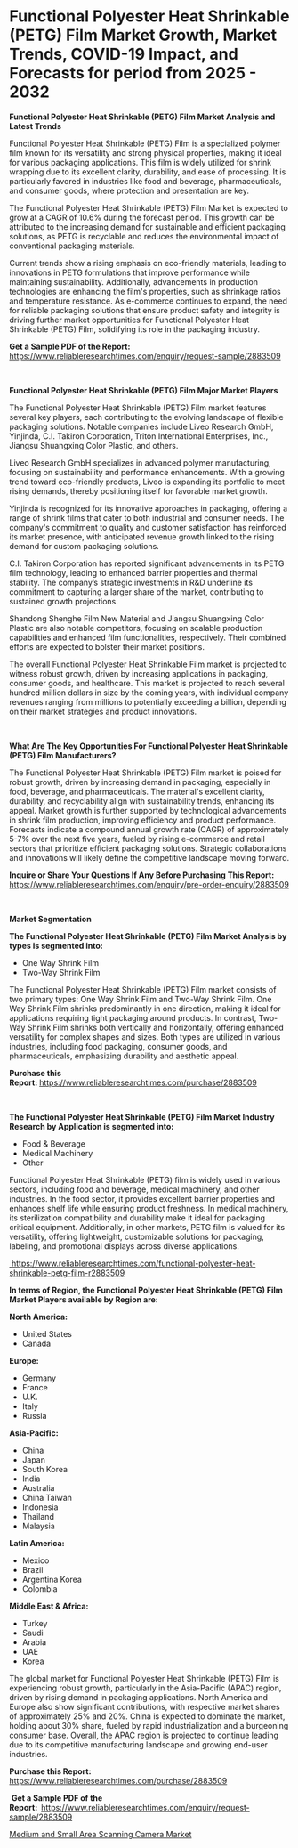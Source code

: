 <p><h1>Functional Polyester Heat Shrinkable (PETG) Film Market Growth, Market Trends, COVID-19 Impact, and Forecasts for period from 2025 - 2032</h1></p><p><strong>Functional Polyester Heat Shrinkable (PETG) Film Market Analysis and Latest Trends</strong></p>
<p><p>Functional Polyester Heat Shrinkable (PETG) Film is a specialized polymer film known for its versatility and strong physical properties, making it ideal for various packaging applications. This film is widely utilized for shrink wrapping due to its excellent clarity, durability, and ease of processing. It is particularly favored in industries like food and beverage, pharmaceuticals, and consumer goods, where protection and presentation are key.</p><p>The Functional Polyester Heat Shrinkable (PETG) Film Market is expected to grow at a CAGR of 10.6% during the forecast period. This growth can be attributed to the increasing demand for sustainable and efficient packaging solutions, as PETG is recyclable and reduces the environmental impact of conventional packaging materials. </p><p>Current trends show a rising emphasis on eco-friendly materials, leading to innovations in PETG formulations that improve performance while maintaining sustainability. Additionally, advancements in production technologies are enhancing the film's properties, such as shrinkage ratios and temperature resistance. As e-commerce continues to expand, the need for reliable packaging solutions that ensure product safety and integrity is driving further market opportunities for Functional Polyester Heat Shrinkable (PETG) Film, solidifying its role in the packaging industry.</p></p>
<p><strong>Get a Sample PDF of the Report:&nbsp;</strong> <a href="https://www.reliableresearchtimes.com/enquiry/request-sample/2883509?utm_campaign=2720&utm_medium=2&utm_source=Github&utm_content=ia&utm_term=13032025&utm_id=functional-polyester-heat-shrinkable-petg-film">https://www.reliableresearchtimes.com/enquiry/request-sample/2883509</a></p>
<p>&nbsp;</p>
<p><strong>Functional Polyester Heat Shrinkable (PETG) Film Major Market Players</strong></p>
<p><p>The Functional Polyester Heat Shrinkable (PETG) Film market features several key players, each contributing to the evolving landscape of flexible packaging solutions. Notable companies include Liveo Research GmbH, Yinjinda, C.I. Takiron Corporation, Triton International Enterprises, Inc., Jiangsu Shuangxing Color Plastic, and others.</p><p>Liveo Research GmbH specializes in advanced polymer manufacturing, focusing on sustainability and performance enhancements. With a growing trend toward eco-friendly products, Liveo is expanding its portfolio to meet rising demands, thereby positioning itself for favorable market growth.</p><p>Yinjinda is recognized for its innovative approaches in packaging, offering a range of shrink films that cater to both industrial and consumer needs. The company's commitment to quality and customer satisfaction has reinforced its market presence, with anticipated revenue growth linked to the rising demand for custom packaging solutions.</p><p>C.I. Takiron Corporation has reported significant advancements in its PETG film technology, leading to enhanced barrier properties and thermal stability. The company’s strategic investments in R&D underline its commitment to capturing a larger share of the market, contributing to sustained growth projections.</p><p>Shandong Shenghe Film New Material and Jiangsu Shuangxing Color Plastic are also notable competitors, focusing on scalable production capabilities and enhanced film functionalities, respectively. Their combined efforts are expected to bolster their market positions.</p><p>The overall Functional Polyester Heat Shrinkable Film market is projected to witness robust growth, driven by increasing applications in packaging, consumer goods, and healthcare. This market is projected to reach several hundred million dollars in size by the coming years, with individual company revenues ranging from millions to potentially exceeding a billion, depending on their market strategies and product innovations.</p></p>
<p>&nbsp;</p>
<p><strong>What Are The Key Opportunities For Functional Polyester Heat Shrinkable (PETG) Film Manufacturers?</strong></p>
<p><p>The Functional Polyester Heat Shrinkable (PETG) Film market is poised for robust growth, driven by increasing demand in packaging, especially in food, beverage, and pharmaceuticals. The material's excellent clarity, durability, and recyclability align with sustainability trends, enhancing its appeal. Market growth is further supported by technological advancements in shrink film production, improving efficiency and product performance. Forecasts indicate a compound annual growth rate (CAGR) of approximately 5-7% over the next five years, fueled by rising e-commerce and retail sectors that prioritize efficient packaging solutions. Strategic collaborations and innovations will likely define the competitive landscape moving forward.</p></p>
<p><strong>Inquire or Share Your Questions If Any Before Purchasing This Report:</strong> <a href="https://www.reliableresearchtimes.com/enquiry/pre-order-enquiry/2883509?utm_campaign=2720&utm_medium=2&utm_source=Github&utm_content=ia&utm_term=13032025&utm_id=functional-polyester-heat-shrinkable-petg-film">https://www.reliableresearchtimes.com/enquiry/pre-order-enquiry/2883509</a></p>
<p>&nbsp;</p>
<p><strong>Market Segmentation</strong></p>
<p><strong>The Functional Polyester Heat Shrinkable (PETG) Film Market Analysis by types is segmented into:</strong></p>
<p><ul><li>One Way Shrink Film</li><li>Two-Way Shrink Film</li></ul></p>
<p><p>The Functional Polyester Heat Shrinkable (PETG) Film market consists of two primary types: One Way Shrink Film and Two-Way Shrink Film. One Way Shrink Film shrinks predominantly in one direction, making it ideal for applications requiring tight packaging around products. In contrast, Two-Way Shrink Film shrinks both vertically and horizontally, offering enhanced versatility for complex shapes and sizes. Both types are utilized in various industries, including food packaging, consumer goods, and pharmaceuticals, emphasizing durability and aesthetic appeal.</p></p>
<p><strong>Purchase this Report:&nbsp;</strong><a href="https://www.reliableresearchtimes.com/purchase/2883509?utm_campaign=2720&utm_medium=2&utm_source=Github&utm_content=ia&utm_term=13032025&utm_id=functional-polyester-heat-shrinkable-petg-film">https://www.reliableresearchtimes.com/purchase/2883509</a></p>
<p>&nbsp;</p>
<p><strong>The Functional Polyester Heat Shrinkable (PETG) Film Market Industry Research by Application is segmented into:</strong></p>
<p><ul><li>Food & Beverage</li><li>Medical Machinery</li><li>Other</li></ul></p>
<p><p>Functional Polyester Heat Shrinkable (PETG) film is widely used in various sectors, including food and beverage, medical machinery, and other industries. In the food sector, it provides excellent barrier properties and enhances shelf life while ensuring product freshness. In medical machinery, its sterilization compatibility and durability make it ideal for packaging critical equipment. Additionally, in other markets, PETG film is valued for its versatility, offering lightweight, customizable solutions for packaging, labeling, and promotional displays across diverse applications.</p></p>
<p><a href="https://www.reliableresearchtimes.com/functional-polyester-heat-shrinkable-petg-film-r2883509?utm_campaign=2720&utm_medium=2&utm_source=Github&utm_content=ia&utm_term=13032025&utm_id=functional-polyester-heat-shrinkable-petg-film">&nbsp;https://www.reliableresearchtimes.com/functional-polyester-heat-shrinkable-petg-film-r2883509</a></p>
<p><strong>In terms of Region, the Functional Polyester Heat Shrinkable (PETG) Film Market Players available by Region are:</strong></p>
<p>
    <p> <strong> North America: </strong>
        <ul>
            <li>United States</li>
            <li>Canada</li>
        </ul>
        </p> 
    <p> <strong> Europe: </strong>
        <ul>
            <li>Germany</li>
            <li>France</li>
            <li>U.K.</li>
            <li>Italy</li>
            <li>Russia</li>
        </ul>
        </p> 
    <p> <strong> Asia-Pacific: </strong>
        <ul>
            <li>China</li>
            <li>Japan</li>
            <li>South Korea</li>
            <li>India</li>
            <li>Australia</li>
            <li>China Taiwan</li>
            <li>Indonesia</li>
            <li>Thailand</li>
            <li>Malaysia</li>
        </ul>
        </p> 
    <p> <strong> Latin America: </strong>
        <ul>
            <li>Mexico</li>
            <li>Brazil</li>
            <li>Argentina Korea</li>
            <li>Colombia</li>
        </ul>
        </p> 
    <p> <strong> Middle East & Africa: </strong>
        <ul>
            <li>Turkey</li>
            <li>Saudi</li>
            <li>Arabia</li>
            <li>UAE</li>
            <li>Korea</li>
        </ul>
    </p>
    </p>
<p><p>The global market for Functional Polyester Heat Shrinkable (PETG) Film is experiencing robust growth, particularly in the Asia-Pacific (APAC) region, driven by rising demand in packaging applications. North America and Europe also show significant contributions, with respective market shares of approximately 25% and 20%. China is expected to dominate the market, holding about 30% share, fueled by rapid industrialization and a burgeoning consumer base. Overall, the APAC region is projected to continue leading due to its competitive manufacturing landscape and growing end-user industries.</p></p>
<p><strong>Purchase this Report: </strong><a href="https://www.reliableresearchtimes.com/purchase/2883509?utm_campaign=2720&utm_medium=2&utm_source=Github&utm_content=ia&utm_term=13032025&utm_id=functional-polyester-heat-shrinkable-petg-film">https://www.reliableresearchtimes.com/purchase/2883509</a></p>
<p>&nbsp;<strong>Get a Sample PDF of the Report:&nbsp;&nbsp;</strong><a href="https://www.reliableresearchtimes.com/enquiry/request-sample/2883509?utm_campaign=2720&utm_medium=2&utm_source=Github&utm_content=ia&utm_term=13032025&utm_id=functional-polyester-heat-shrinkable-petg-film">https://www.reliableresearchtimes.com/enquiry/request-sample/2883509</a></p>
<p><strong></strong></p>
<p><p><a href="https://github.com/ccreola81/Market-Research-Report-List-1/blob/main/medium-and-small-area-scanning-camera-market.md?utm_campaign=2720&utm_medium=2&utm_source=Github&utm_content=ia&utm_term=13032025&utm_id=functional-polyester-heat-shrinkable-petg-film">Medium and Small Area Scanning Camera Market</a></p></p>